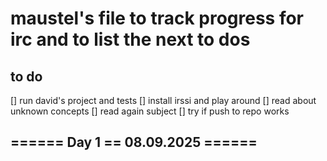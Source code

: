 # maustel's file to track progress for irc and to list the next to dos

## to do
[] run david's project and tests
[] install irssi and play around
[] read about unknown concepts
[] read again subject
[] try if push to repo works

## ====== Day 1 == 08.09.2025 ======
